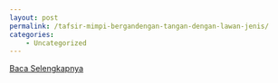```yaml
---
layout: post
permalink: /tafsir-mimpi-bergandengan-tangan-dengan-lawan-jenis/
categories:
    - Uncategorized
---
```


[Baca Selengkapnya](/05)